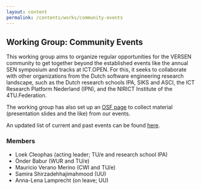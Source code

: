 ```yaml
---
layout: content
permalink: /contents/works/community-events
---
```


## Working Group: Community Events

This working group aims to organize regular opportunities for the VERSEN community to get together beyond the established events like the annual SEN symposium and tracks at ICT.OPEN. For this, it seeks to collaborate with other organizations from the Dutch software engineering research landscape, such as the Dutch research schools IPA, SIKS and ASCI, the ICT Research Platform Nederland (IPN), and the NIRICT Institute of the 4TU.Federation.

The working group has also set up an [OSF page](https://osf.io/mg29a/) to collect material (presentation slides and the like) from our events.

An updated list of current and past events can be found [here](/contents/events).

### Members

* Loek Cleophas (acting leader; TU/e and research school IPA)
* Önder Babur (WUR and TU/e)
* Mauricio Verano Merino (CWI and TU/e)
* Samira Shirzadehhajimahmood (UU)
* Anna-Lena Lamprecht (on leave; UU)
